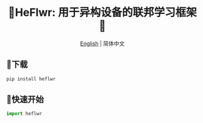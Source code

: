<h1 align="center">🧰HeFlwr: 用于异构设备的联邦学习框架🧰 </h1>

<div align="center">

[English](./README.md) | 简体中文
</div>

## 🚀下载
``` python
pip install heflwr
```

## 🎉快速开始
``` python
import heflwr
```
